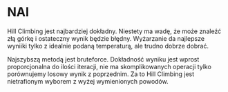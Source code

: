 # NAI

Hill Climbing jest najbardziej dokładny. Niestety ma wadę, że może znaleźć złą górkę i ostateczny wynik będzie błędny. 
Wyżarzanie da najlepsze wyniiki tylko z idealnie podaną temperaturą, ale trudno dobrze dobrać.

Najszybszą metodą jest bruteforce. Dokładność wyniku jest wprost proporcjonalna do ilości iteracji, nie ma skomplikowanych operacji tylko porównujemy losowy wynik z poprzednim. 
Za to Hill Climbing jest nietrafionym wyborem z wyżej wymienionych powodów.